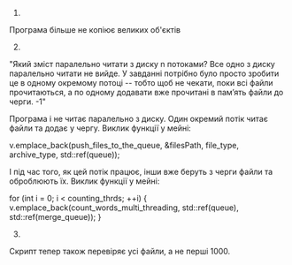 1)
Програма більше не копіює великих об'єктів

2)
"Який зміст паралельно читати з диску n потоками? Все одно з диску паралельно читати не вийде. У завданні потрібно було просто зробити це в одному окремому потоці -- тобто щоб не чекати, поки всі файли прочитаються, а по одному додавати вже прочитані в пам’ять файли до черги. -1"

Програма і не читає паралельно з диску. Один окремий потік читає файли та додає у чергу. Виклик функції у мейні:

v.emplace_back(push_files_to_the_queue, &filesPath, file_type, archive_type, std::ref(queue));

І під час того, як цей потік працює, інши вже беруть з черги файли та оброблюють їх. Виклик функції у мейні:

for (int i = 0; i < counting_thrds; ++i) {
    v.emplace_back(count_words_multi_threading, std::ref(queue), std::ref(merge_queue));
}


3)
Скрипт тепер також перевіряє усі файли, а не перші 1000.